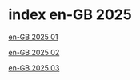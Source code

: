 # index en-GB 2025

<a href="./01">en-GB 2025 01</a>

<a href="./02">en-GB 2025 02</a>

<a href="./03">en-GB 2025 03</a>
